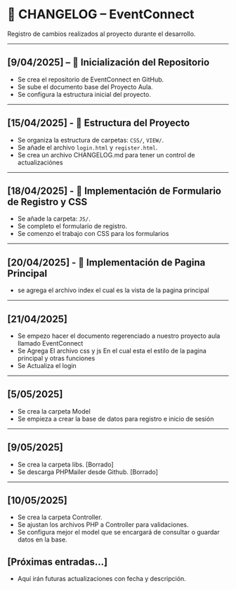 # 📓 CHANGELOG – EventConnect

Registro de cambios realizados al proyecto durante el desarrollo.

---

## [9/04/2025] – 📁 Inicialización del Repositorio
- Se crea el repositorio de EventConnect en GitHub.
- Se sube el documento base del Proyecto Aula.
- Se configura la estructura inicial del proyecto.

---

## [15/04/2025] - 🧱 Estructura del Proyecto
- Se organiza la estructura de carpetas: `CSS/`, `VIEW/`.
- Se añade el archivo `login.html` y `register.html`.
- Se crea un archivo CHANGELOG.md para tener un control de actualizaciónes

---

## [18/04/2025] - 🎨 Implementación de Formulario de Registro y CSS
- Se añade la carpeta: `JS/`.
- Se completo el formulario de registro.
- Se comenzo el trabajo con CSS para los formularios

---

## [20/04/2025] - 🎨 Implementación de Pagina Principal
- se agrega el archivo index el cual es la vista de la pagina principal

---

## [21/04/2025] 
-  Se empezo hacer el documento regerenciado a nuestro proyecto aula llamado EventConnect
- Se Agrega El archivo css y js En el cual esta el estilo de la pagina principal y otras funciones
- Se Actualiza el login

---

## [5/05/2025] 
- Se crea la carpeta Model
- Se empieza a crear la base de datos para registro e inicio de sesión

---

## [9/05/2025]
- Se crea la carpeta libs. [Borrado]
- Se descarga PHPMailer desde Github. [Borrado]

---

## [10/05/2025]
- Se crea la carpeta Controller.
- Se ajustan los archivos PHP a Controller para validaciones.
- Se configura mejor el model que se encargará de consultar o guardar datos en la base.

## [Próximas entradas...]
- Aquí irán futuras actualizaciones con fecha y descripción.
